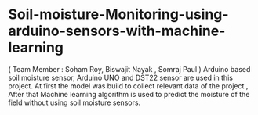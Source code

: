 # Soil-moisture-Monitoring-using-arduino-sensors-with-machine-learning
( Team Member : Soham Roy, Biswajit Nayak , Somraj Paul )
Arduino based soil moisture sensor, Arduino UNO and DST22 sensor are used in this project. At first the model was build to collect relevant data of the project ,
After that Machine learning algorithm is used to predict the moisture of the field without using soil moisture sensors.

